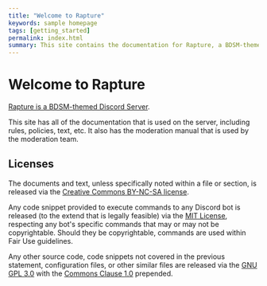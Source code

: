 ```yaml
---
title: "Welcome to Rapture"
keywords: sample homepage
tags: [getting_started]
permalink: index.html
summary: This site contains the documentation for Rapture, a BDSM-themed Discord Server.
---
```


# Welcome to Rapture

[Rapture is a BDSM-themed Discord Server](https://discord.gg/amx6QA5).

This site has all of the documentation that is used on the server, including rules, policies, text, etc.  It also has the moderation manual that is used by the moderation team.

## Licenses

The documents and text, unless specifically noted within a file or section, is released via the [Creative Commons BY-NC-SA license](https://creativecommons.org/licenses/by-nc-sa/4.0/).

Any code snippet provided to execute commands to any Discord bot is released (to the extend that is legally feasible) via the [MIT License](https://choosealicense.com/licenses/mit/), respecting any bot's specific commands that may or may not be copyrightable.  Should they be copyrightable, commands are used within Fair Use guidelines.

Any other source code, code snippets not covered in the previous statement, configuration files, or other similar files are released via the [GNU GPL 3.0](https://choosealicense.com/licenses/gpl-3.0/) with the [Commons Clause 1.0](https://commonsclause.com/) prepended.
